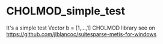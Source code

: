 # CHOLMOD_simple_test
It's a simple test
Vector b = [1,...,1]
CHOLMOD library see on https://github.com/jlblancoc/suitesparse-metis-for-windows
